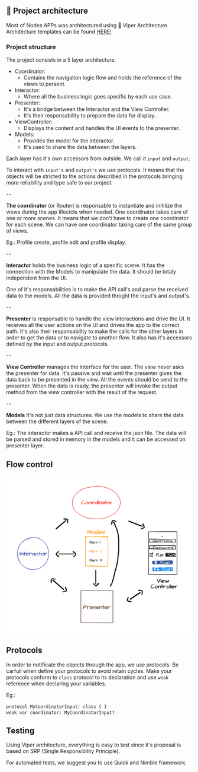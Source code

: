 
## 📖 Project architecture

Most of Nodes APPs was architectured using 🐍 Viper Architecture.
Architecture templates can be found [HERE!](https://github.com/nodes-ios/VIPERCoordinatorsXcodeFileTemplate)


### Project structure

The project consists in a 5 layer architecture.

- Coordinator:
	- Contains the navigation logic flow and holds the reference of the views to persent.
- Interactor:
	- Where all the business logic goes specific by each use case.
- Presenter:
	- It's a bridge between the Interactor and the View Controller. 
	- It's their responsability to prepare the data for display.
- ViewController:
	- Displays the content and handles the UI events to the presenter.
- Models:
	- Provides the model for the interactor.
	- It's used to share the data between the layers.


Each layer has it's own accessors from outside. We call it `input` and `output`.

To interact with `input's` and `output's` we use protocols. It means that the objects will be stricted to the actions described in the protocols bringing more reliability and type safe to our project.

--

**The coordinator** (or Router) is responsable to instantiate and initilize the views during the app lifecicle when needed.
One coordinator takes care of one or more scenes. It means that we don't have to create one coordinator for each scene.
We can have one coordinator taking care of the same group of views.

Eg.: Profile create, profile edit and profile display.

--

**Interactor** holds the business logic of a specific scene. It has the connection with the Models to manipulate the data. It should be totaly independent from the UI.

One of it's responsabilities is to make the API call's and parse the received data to the models.
All the data is provided throght the input's and output's.

--

**Presenter** is responsable to handle the view interactions and drive the UI. It receives all the user actions on the UI and drives the app to the correct path. It's also their responsability to make the calls for the other layers in order to get the data or to navigate to another flow. It also has it's accessors defined by the input and output protocols.

--

**View Controller** manages the interface for the user. The view never asks the presenter for data. It's passive and wait until the presenter gives the data back to be presented in the view. All the events should be send to the presenter. When the data is ready, the presenter will invoke the output method from the view controller with the result of the request.

--

**Models** It's not just data structures. We use the models to share the data between the different layers of the scene.

Eg.: The interactor makes a API call and receive the json file. The data will be parsed and stored in memory in the models and it can be accessed on presenter layer.


## Flow control

![](./NodesViperFlow.png)

## Protocols

In order to notificate the objects through the app, we use protocols.
Be carfull when define your protocols to avoid retain cycles. Make your protocols conform to `class` protocol to its declaration and use `weak` reference when declaring your variables.

Eg.: 

```
protocol MyCoordinatorInput: class { }
weak var coordinator: MyCoordinatorInput?
```

## Testing

Using Viper architecture, everything is easy to test since it's proposal is based on SRP (Single Responsibility Principle).

For automated tests, we suggest you to use Quick and Nimble framework.